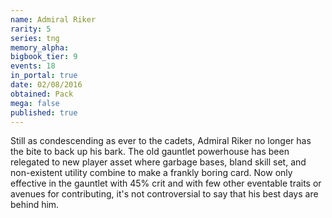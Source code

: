 ```yaml
---
name: Admiral Riker
rarity: 5
series: tng
memory_alpha:
bigbook_tier: 9
events: 18
in_portal: true
date: 02/08/2016
obtained: Pack
mega: false
published: true
---
```


Still as condescending as ever to the cadets, Admiral Riker no longer has the bite to back up his bark. The old gauntlet powerhouse has been relegated to new player asset where garbage bases, bland skill set, and non-existent utility combine to make a frankly boring card. Now only effective in the gauntlet with 45% crit and with few other eventable traits or avenues for contributing, it's not controversial to say that his best days are behind him.
